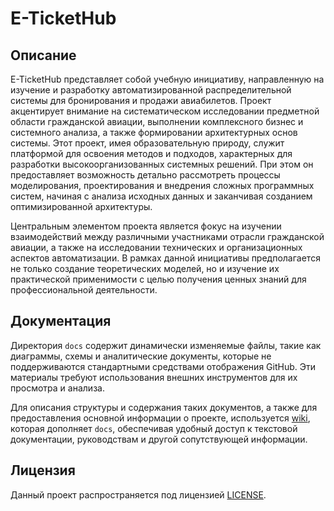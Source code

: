 # E-TicketHub

## Описание

E-TicketHub представляет собой учебную инициативу, направленную на изучение и разработку автоматизированной распределительной системы для бронирования и продажи авиабилетов. Проект акцентирует внимание на систематическом исследовании предметной области гражданской авиации, выполнении комплексного бизнес и системного анализа, а также формировании архитектурных основ системы. Этот проект, имея образовательную природу, служит платформой для освоения методов и подходов, характерных для разработки высокоорганизованных системных решений. При этом он предоставляет возможность детально рассмотреть процессы моделирования, проектирования и внедрения сложных программных систем, начиная с анализа исходных данных и заканчивая созданием оптимизированной архитектуры.

Центральным элементом проекта является фокус на изучении взаимодействий между различными участниками отрасли гражданской авиации, а также на исследовании технических и организационных аспектов автоматизации. В рамках данной инициативы предполагается не только создание теоретических моделей, но и изучение их практической применимости с целью получения ценных знаний для профессиональной деятельности.

## Документация

Директория `docs` содержит динамически изменяемые файлы, такие как диаграммы, схемы и аналитические документы, которые не поддерживаются стандартными средствами отображения GitHub. Эти материалы требуют использования внешних инструментов для их просмотра и анализа.  

Для описания структуры и содержания таких документов, а также для предоставления основной информации о проекте, используется [wiki](https://github.com/Astrodynamic/E-TicketHub/wiki), которая дополняет `docs`, обеспечивая удобный доступ к текстовой документации, руководствам и другой сопутствующей информации.

## Лицензия

Данный проект распространяется под лицензией [LICENSE](LICENSE).